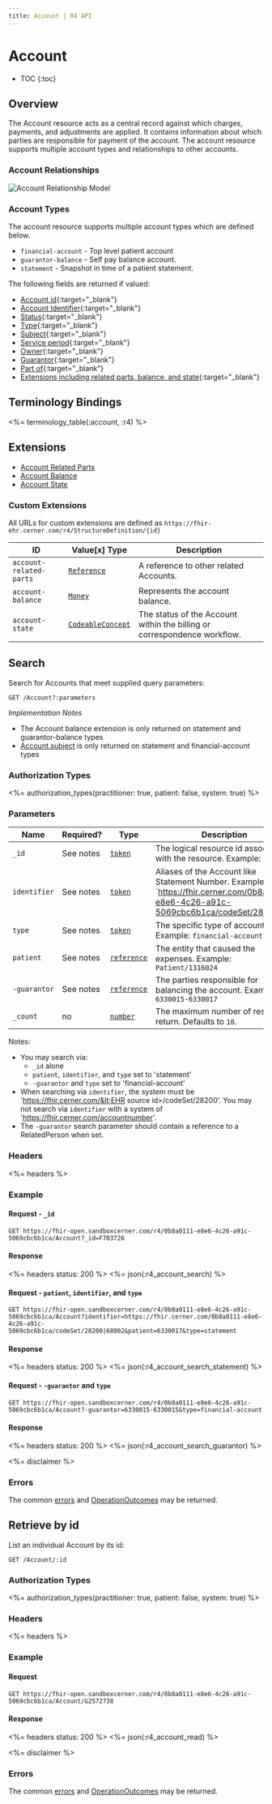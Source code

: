 ```yaml
---
title: Account | R4 API
---
```


# Account

* TOC
{:toc}

## Overview

The Account resource acts as a central record against which charges, payments, and adjustments are applied. It contains information about which parties are responsible for payment of the account. The account resource supports multiple account types and relationships to other accounts.

### Account Relationships

![Account Relationship Model](/images/account-relationship-model.png)

### Account Types

The account resource supports multiple account types which are defined below.

* `financial-account` - Top level patient account
* `guarantor-balance` - Self pay balance account.
* `statement` - Snapshot in time of a patient statement.

The following fields are returned if valued:

* [Account id](https://hl7.org/fhir/r4/resource-definitions.html#Resource.id){:target="_blank"}
* [Account Identifier](https://hl7.org/fhir/R4/account-definitions.html#Account.identifier){:target="_blank"}
* [Status](https://hl7.org/fhir/R4/account-definitions.html#Account.status){:target="_blank"}
* [Type](https://hl7.org/fhir/R4/account-definitions.html#Account.type){:target="_blank"}
* [Subject](https://hl7.org/fhir/R4/account-definitions.html#Account.subject){:target="_blank"}
* [Service period](https://hl7.org/fhir/R4/account-definitions.html#Account.servicePeriod){:target="_blank"}
* [Owner](https://hl7.org/fhir/R4/account-definitions.html#Account.owner){:target="_blank"}
* [Guarantor](https://hl7.org/fhir/R4/account-definitions.html#Account.guarantor){:target="_blank"}
* [Part of](https://hl7.org/fhir/R4/account-definitions.html#Account.partOf){:target="_blank"}
* [Extensions including related parts, balance, and state](#extensions){:target="_blank"}

## Terminology Bindings

<%= terminology_table(:account, :r4) %>

## Extensions

* [Account Related Parts]
* [Account Balance]
* [Account State]

### Custom Extensions

All URLs for custom extensions are defined as `https://fhir-ehr.cerner.com/r4/StructureDefinition/{id}`

 ID                         | Value\[x] Type      | Description
----------------------------|---------------------|--------------------------------------------------------------------------
 `account-related-parts`    | [`Reference`]       | A reference to other related Accounts.
 `account-balance`          | [`Money`]           | Represents the account balance.
 `account-state`            | [`CodeableConcept`] | The status of the Account within the billing or correspondence workflow.

## Search

Search for Accounts that meet supplied query parameters:

    GET /Account?:parameters

_Implementation Notes_

* The Account balance extension is only returned on statement and guarantor-balance types
* [Account.subject] is only returned on statement and financial-account types

### Authorization Types

<%= authorization_types(practitioner: true, patient: false, system: true) %>

### Parameters

 Name         | Required? | Type          | Description
--------------|-----------|---------------|-----------------------------------------------------------------------------------------------------------------------------------------------
 `_id`        | See notes | [`token`]     | The logical resource id associated with the resource. Example: `F703726`
 `identifier` | See notes | [`token`]     | Aliases of the Account like Statement Number. Example: `https://fhir.cerner.com/0b8a0111-e8e6-4c26-a91c-5069cbc6b1ca/codeSet/28200|500000078`
 `type`       | See notes | [`token`]     | The specific type of account. Example: `financial-account`
 `patient`    | See notes | [`reference`] | The entity that caused the expenses. Example: `Patient/1316024`
 `-guarantor` | See notes | [`reference`] | The parties responsible for balancing the account. Example: `6330015-6330017`
 `_count`     | no        | [`number`]    | The maximum number of results to return. Defaults to `10`.

Notes:

* You may search via:
  * `_id` alone
  * `patient`, `identifier`, and `type` set to 'statement'
  * `-guarantor` and `type` set to 'financial-account'
* When searching via `identifier`, the system must be 'https://fhir.cerner.com/&lt;EHR source id&gt;/codeSet/28200'. You may not search via `identifier` with a system of 'https://fhir.cerner.com/accountnumber'.
* The `-guarantor` search parameter should contain a reference to a RelatedPerson when set.

### Headers

 <%= headers %>

### Example

#### Request - `_id`

    GET https://fhir-open.sandboxcerner.com/r4/0b8a0111-e8e6-4c26-a91c-5069cbc6b1ca/Account?_id=F703726

#### Response

<%= headers status: 200 %>
<%= json(:r4_account_search) %>

#### Request - `patient`, `identifier`, and `type`

    GET https://fhir-open.sandboxcerner.com/r4/0b8a0111-e8e6-4c26-a91c-5069cbc6b1ca/Account?identifier=https://fhir.cerner.com/0b8a0111-e8e6-4c26-a91c-5069cbc6b1ca/codeSet/28200|68002&patient=6330017&type=statement

#### Response

<%= headers status: 200 %>
<%= json(:r4_account_search_statement) %>

#### Request - `-guarantor` and `type`

    GET https://fhir-open.sandboxcerner.com/r4/0b8a0111-e8e6-4c26-a91c-5069cbc6b1ca/Account?-guarantor=6330015-6330015&type=financial-account

#### Response

<%= headers status: 200 %>
<%= json(:r4_account_search_guarantor) %>

<%= disclaimer %>

### Errors

The common [errors] and [OperationOutcomes] may be returned.

## Retrieve by id

List an individual Account by its id:

    GET /Account/:id

### Authorization Types

<%= authorization_types(practitioner: true, patient: false, system: true) %>

### Headers

<%= headers %>

### Example

#### Request

    GET https://fhir-open.sandboxcerner.com/r4/0b8a0111-e8e6-4c26-a91c-5069cbc6b1ca/Account/G2572738

#### Response

<%= headers status: 200 %>
<%= json(:r4_account_read) %>

<%= disclaimer %>

### Errors

The common [errors] and [OperationOutcomes] may be returned.

[`CodeableConcept`]: http://hl7.org/fhir/r4/datatypes.html#CodeableConcept
[`Reference`]: http://hl7.org/fhir/r4/references.html#Reference
[`number`]: http://hl7.org/fhir/r4/search.html#number
[`Money`]: http://hl7.org/fhir/r4/datatypes.html#Money
[`token`]: http://hl7.org/fhir/R4/search.html#token
[errors]: ../../#client-errors
[OperationOutcomes]: ../../#operation-outcomes
[Account Related Parts]: #custom-extensions
[Account Balance]: #custom-extensions
[Account State]: #custom-extensions
[Account.subject]: http://hl7.org/fhir/R4/account-definitions.html#Account.subject
